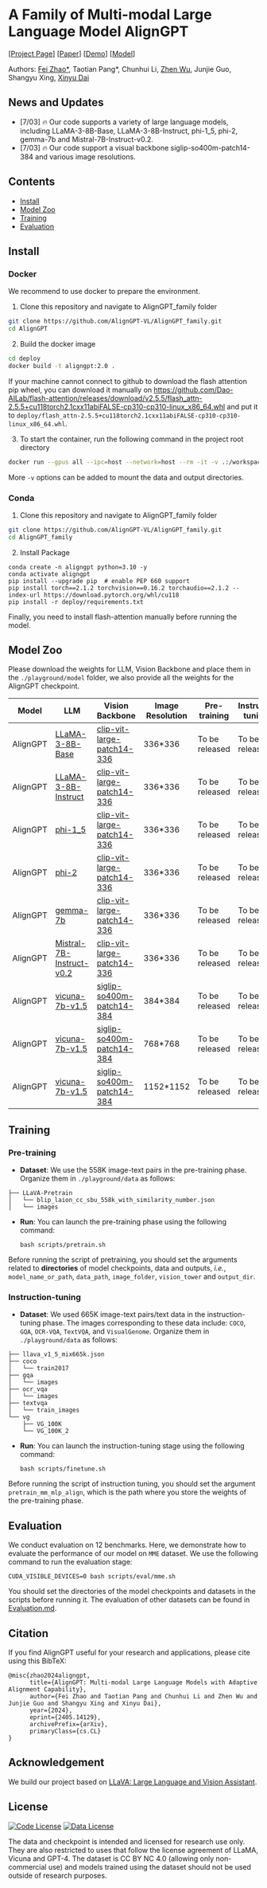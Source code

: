 
# A Family of Multi-modal Large Language Model AlignGPT

[[Project Page](https://aligngpt-vl.github.io/)] [[Paper](https://arxiv.org/abs/2405.14129)] [[Demo](http://47.116.173.89:7870/)] [[Model](https://huggingface.co/nlpzhaof)]


Authors: [Fei Zhao*](https://scholar.google.com/citations?user=V01xzWQAAAAJ&hl=zh-CN), Taotian Pang*, Chunhui Li, [Zhen Wu](https://scholar.google.com/citations?user=IoGlgtoAAAAJ&hl=zh-CN), Junjie Guo, Shangyu Xing, [Xinyu Dai](https://scholar.google.com/citations?user=zpWB1CgAAAAJ&hl=zh-CN)


<!-- ![architecture](./assert/architecture.png) -->

## News and Updates
- [7/03] 🔥 Our code supports a variety of large language models, including LLaMA-3-8B-Base, LLaMA-3-8B-Instruct, phi-1_5, phi-2, gemma-7b and Mistral-7B-Instruct-v0.2.
- [7/03] 🔥 Our code support a visual backbone siglip-so400m-patch14-384 and various image resolutions.

## Contents
- [Install](#install)
- [Model Zoo](#model-zoo)
- [Training](#training)
- [Evaluation](#evaluation)

## Install

### Docker

We recommend to use docker to prepare the environment.

1. Clone this repository and navigate to AlignGPT_family folder

```bash
git clone https://github.com/AlignGPT-VL/AlignGPT_family.git
cd AlignGPT
```

2. Build the docker image

```bash
cd deploy
docker build -t aligngpt:2.0 .
```

If your machine cannot connect to github to download the flash attention pip wheel, you can download it manually on https://github.com/Dao-AILab/flash-attention/releases/download/v2.5.5/flash_attn-2.5.5+cu118torch2.1cxx11abiFALSE-cp310-cp310-linux_x86_64.whl and put it to `deploy/flash_attn-2.5.5+cu118torch2.1cxx11abiFALSE-cp310-cp310-linux_x86_64.whl`.

3. To start the container, run the following command in the project root directory

```bash
docker run --gpus all --ipc=host --network=host --rm -it -v .:/workspace aligngpt:2.0
```

More `-v` options can be added to mount the data and output directories.

### Conda

1. Clone this repository and navigate to AlignGPT_family folder

```bash
git clone https://github.com/AlignGPT-VL/AlignGPT_family.git
cd AlignGPT_family
```

2. Install Package

```Shell
conda create -n aligngpt python=3.10 -y
conda activate aligngpt
pip install --upgrade pip  # enable PEP 660 support
pip install torch==2.1.2 torchvision==0.16.2 torchaudio==2.1.2 --index-url https://download.pytorch.org/whl/cu118
pip install -r deploy/requirements.txt
```

Finally, you need to install flash-attention manually before running the model.

## Model Zoo

Please download the weights for LLM, Vision Backbone and place them in the `./playground/model` folder, we also provide all the weights for the AlignGPT checkpoint.

| Model | LLM | Vision Backbone | Image Resolution| Pre-training | Instruct-tuning | 
|----------|----------|-----------|---|---|---|
| AlignGPT | [LLaMA-3-8B-Base](https://huggingface.co/meta-llama/Meta-Llama-3-8B) | [clip-vit-large-patch14-336](https://huggingface.co/openai/clip-vit-large-patch14-336) | 336*336 | To be released|To be released|
| AlignGPT | [LLaMA-3-8B-Instruct](https://huggingface.co/meta-llama/Meta-Llama-3-8B) | [clip-vit-large-patch14-336](https://huggingface.co/openai/clip-vit-large-patch14-336) | 336*336 | To be released| To be released |
| AlignGPT | [phi-1_5](https://huggingface.co/microsoft/phi-1_5/tree/main) | [clip-vit-large-patch14-336](https://huggingface.co/openai/clip-vit-large-patch14-336) | 336*336 | To be released|To be released|
| AlignGPT | [phi-2](https://huggingface.co/microsoft/phi-2/tree/main) | [clip-vit-large-patch14-336](https://huggingface.co/openai/clip-vit-large-patch14-336) | 336*336 | To be released|To be released|
| AlignGPT | [gemma-7b](https://huggingface.co/google/gemma-7b/tree/main) | [clip-vit-large-patch14-336](https://huggingface.co/openai/clip-vit-large-patch14-336) | 336*336 |To be released|To be released|
| AlignGPT | [Mistral-7B-Instruct-v0.2](https://huggingface.co/mistralai/Mistral-7B-Instruct-v0.2/tree/main) | [clip-vit-large-patch14-336](https://huggingface.co/openai/clip-vit-large-patch14-336) | 336*336 |To be released|To be released|
| AlignGPT | [vicuna-7b-v1.5](https://huggingface.co/lmsys/vicuna-7b-v1.5/tree/main) | [siglip-so400m-patch14-384](https://huggingface.co/google/siglip-so400m-patch14-384/tree/main) | 384*384 |To be released|To be released|
| AlignGPT | [vicuna-7b-v1.5](https://huggingface.co/lmsys/vicuna-7b-v1.5/tree/main) | [siglip-so400m-patch14-384](https://huggingface.co/google/siglip-so400m-patch14-384/tree/main) | 768*768 |To be released|To be released|
| AlignGPT | [vicuna-7b-v1.5](https://huggingface.co/lmsys/vicuna-7b-v1.5/tree/main) | [siglip-so400m-patch14-384](https://huggingface.co/google/siglip-so400m-patch14-384/tree/main) | 1152*1152 |To be released|To be released|


## Training

### Pre-training
* **Dataset**: We use the 558K image-text pairs in the pre-training phase. Organize them in `./playground/data` as follows:

```
├── LLaVA-Pretrain
│   └── blip_laion_cc_sbu_558k_with_similarity_number.json
│   └── images
```

* **Run**: You can launch the pre-training phase using the following command:
    ```
    bash scripts/pretrain.sh
    ```
Before running the script of pretraining, you should set the arguments related to **directories** of model checkpoints, data and outputs, *i.e.*, `model_name_or_path`, `data_path`, `image_folder`, `vision_tower` and `output_dir`.

### Instruction-tuning
* **Dataset**: We used 665K image-text pairs/text data in the instruction-tuning phase. The images corresponding to these data include: `COCO`, `GQA`, `OCR-VQA`, `TextVQA`, and `VisualGenome`. Organize them in `./playground/data` as follows:

```
├── llava_v1_5_mix665k.json
├── coco
│   └── train2017
├── gqa
│   └── images
├── ocr_vqa
│   └── images
├── textvqa
│   └── train_images
└── vg
    ├── VG_100K
    └── VG_100K_2
```

* **Run**: You can launch the instruction-tuning stage using the following command:
    ```
    bash scripts/finetune.sh
    ```
Before running the script of instruction tuning, you should set the argument `pretrain_mm_mlp_align`, which is the path where you store the weights of the pre-training phase.

## Evaluation

We conduct evaluation on 12 benchmarks. Here, we demonstrate how to evaluate the performance of our model on `MME` dataset. We use the following command to run the evaluation stage:
```
CUDA_VISIBLE_DEVICES=0 bash scripts/eval/mme.sh
```
You should set the directories of the model checkpoints and datasets in the scripts before running it. The evaluation of other datasets can be found in [Evaluation.md](docs/Evaluation.md).

## Citation
If you find AlignGPT useful for your research and applications, please cite using this BibTeX:
```
@misc{zhao2024aligngpt,
      title={AlignGPT: Multi-modal Large Language Models with Adaptive Alignment Capability}, 
      author={Fei Zhao and Taotian Pang and Chunhui Li and Zhen Wu and Junjie Guo and Shangyu Xing and Xinyu Dai},
      year={2024},
      eprint={2405.14129},
      archivePrefix={arXiv},
      primaryClass={cs.CL}
}
```

## Acknowledgement
We build our project based on [LLaVA: Large Language and Vision Assistant](https://github.com/haotian-liu/LLaVA).

## License

[![Code License](https://img.shields.io/badge/Code%20License-Apache_2.0-green.svg)](https://github.com/tatsu-lab/stanford_alpaca/blob/main/LICENSE)
[![Data License](https://img.shields.io/badge/Data%20License-CC%20By%20NC%204.0-red.svg)](https://github.com/tatsu-lab/stanford_alpaca/blob/main/DATA_LICENSE)

The data and checkpoint is intended and licensed for research use only. They are also restricted to uses that follow the license agreement of LLaMA, Vicuna and GPT-4. The dataset is CC BY NC 4.0 (allowing only non-commercial use) and models trained using the dataset should not be used outside of research purposes.
